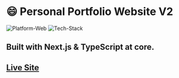 # 😄 Personal Portfolio Website V2

![Platform-Web](https://img.shields.io/badge/Platform-Web%2C%20Mobile-brightgreen)
![Tech-Stack](https://img.shields.io/badge/Tech%20Stack-Nextjs%2C%20TypeScript%2C%20SCSS%2C%20GraphQL%2C%20GraphCMS%2C%20Emailjs-9cf)

## Built with Next.js & TypeScript at core.

## [Live Site](https://himankash.com)

